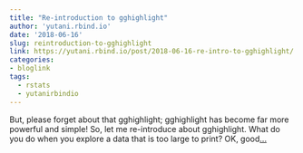 ```yaml
---
title: "Re-introduction to gghighlight"
author: 'yutani.rbind.io'
date: '2018-06-16'
slug: reintroduction-to-gghighlight
link: https://yutani.rbind.io/post/2018-06-16-re-intro-to-gghighlight/
categories:
- bloglink
tags:
  - rstats
  - yutanirbindio
---
```


But, please forget about that gghighlight; gghighlight has become far more powerful and simple! So, let me re-introduce about gghighlight. What do you do when you explore a data that is too large to print? OK, good[... <i class="fas fa-external-link-alt"></i>](https://yutani.rbind.io/post/2018-06-16-re-intro-to-gghighlight/)

